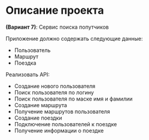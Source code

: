 # Описание проекта

**(Вариант 7)**: Сервис поиска попутчиков

Приложение должно содержать следующие данные:

* Пользователь
* Маршрут
* Поездка

Реализовать API:

* Создание нового пользователя
* Поиск пользователя по логину
* Поиск пользователя по маске имя и фамилии
* Создание маршрута
* Получение маршрутов пользователя
* Создание поездки
* Подключение пользователей к поездке
* Получение информации о поездке